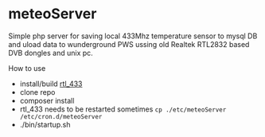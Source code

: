# meteoServer

Simple php server for saving local 433Mhz temperature sensor to mysql DB and uload data to wunderground PWS ussing old Realtek RTL2832 based DVB dongles and unix pc.

How to use
* install/build [rtl_433](https://github.com/merbanan/rtl_433/)
* clone repo
* composer install
* rtl_433 needs to be restarted sometimes
 `cp ./etc/meteoServer /etc/cron.d/meteoServer`
* ./bin/startup.sh






  

